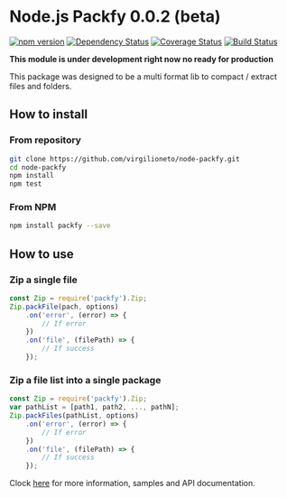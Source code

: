 # Node.js Packfy 0.0.2 (beta)

[![npm version](https://badge.fury.io/js/packfy.svg)](https://badge.fury.io/js/packfy)
[![Dependency Status](https://gemnasium.com/badges/github.com/virgilioneto/node-packfy.svg)](https://gemnasium.com/github.com/virgilioneto/node-packfy)
[![Coverage Status](https://coveralls.io/repos/github/virgilioneto/node-packfy/badge.svg?branch=master)](https://coveralls.io/github/virgilioneto/node-packfy?branch=master)
[![Build Status](https://travis-ci.org/virgilioneto/node-packfy.svg?branch=master)](https://travis-ci.org/virgilioneto/node-packfy)

**This module is under development right now no ready for production**

This package was designed to be a multi format lib to compact / extract files and folders.

## How to install

### From repository
```sh
git clone https://github.com/virgilioneto/node-packfy.git
cd node-packfy
npm install
npm test
```

### From NPM
```sh
npm install packfy --save
```

## How to use

### Zip a single file
```javascript
const Zip = require('packfy').Zip;
Zip.packFile(pach, options)
    .on('error', (error) => {
        // If error
    })
    .on('file', (filePath) => {
        // If success
    });
```

### Zip a file list into a single package
```javascript
const Zip = require('packfy').Zip;
var pathList = [path1, path2, ..., pathN];
Zip.packFiles(pathList, options)
    .on('error', (error) => {
        // If error
    })
    .on('file', (filePath) => {
        // If success
    });
```

Clock [here](https://virgilioneto.github.io/node-packfy/) for more information, samples and API documentation.
